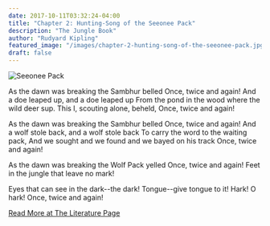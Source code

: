 ```yaml
---
date: 2017-10-11T03:32:24-04:00
title: "Chapter 2: Hunting-Song of the Seeonee Pack"
description: "The Jungle Book"
author: "Rudyard Kipling"
featured_image: "/images/chapter-2-hunting-song-of-the-seeonee-pack.jpg"
draft: false
---
```

![Seeonee Pack](/images/chapter-2-hunting-song-of-the-seeonee-pack.jpg)

As the dawn was breaking the Sambhur belled 
Once, twice and again! 
And a doe leaped up, and a doe leaped up 
From the pond in the wood where the wild deer sup. 
This I, scouting alone, beheld, 
Once, twice and again!

As the dawn was breaking the Sambhur belled 
Once, twice and again! 
And a wolf stole back, and a wolf stole back 
To carry the word to the waiting pack, 
And we sought and we found and we bayed on his track 
Once, twice and again!

As the dawn was breaking the Wolf Pack yelled 
Once, twice and again! 
Feet in the jungle that leave no mark!

Eyes that can see in the dark--the dark! 
Tongue--give tongue to it! Hark! O hark! 
Once, twice and again!

[Read More at The Literature Page](http://www.literaturepage.com/read/thejunglebook-22.html)